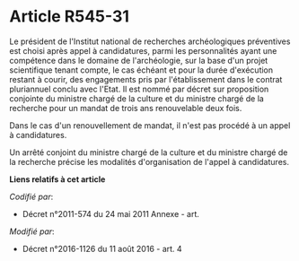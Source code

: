 # Article R545-31

Le président de l'Institut national de recherches archéologiques préventives est choisi après appel à candidatures, parmi les
personnalités ayant une compétence dans le domaine de l'archéologie, sur la base d'un projet scientifique tenant compte, le
cas échéant et pour la durée d'exécution restant à courir, des engagements pris par l'établissement dans le contrat
pluriannuel conclu avec l'Etat. Il est nommé par décret sur proposition conjointe du ministre chargé de la culture et du
ministre chargé de la recherche pour un mandat de trois ans renouvelable deux fois.

Dans le cas d'un renouvellement de mandat, il n'est pas procédé à un appel à candidatures.

Un arrêté conjoint du ministre chargé de la culture et du ministre chargé de la recherche précise les modalités
d'organisation de l'appel à candidatures.

**Liens relatifs à cet article**

_Codifié par_:

  - Décret n°2011-574 du 24 mai 2011 Annexe - art.

_Modifié par_:

  - Décret n°2016-1126 du 11 août 2016 - art. 4
